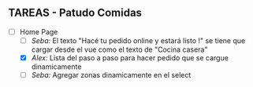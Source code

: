 ## TAREAS - Patudo Comidas

- [ ] Home Page
    - [ ] *Seba:* El texto "Hacé tu pedido online y estará listo !" se tiene que cargar desde el vue como el texto de "Cocina casera"
    - [x] *Alex:* Lista del paso a paso para hacer pedido que se cargue dinamicamente
    - [ ] *Seba:* Agregar zonas dinamicamente en el select
